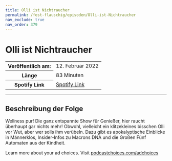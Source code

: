 ```yaml
---
title: Olli ist Nichtraucher
permalink: /fest-flauschig/episoden/Olli-ist-Nichtraucher
nav_exclude: true
nav_order: 379
---
```


# Olli ist Nichtraucher
<table class="resp-table dcf-table dcf-table-responsive dcf-table-bordered dcf-table-striped dcf-w-100%">
                    <tbody>
                        <tr>
                            <th scope="row">Veröffentlich am:</th>
                            <td data-label="Veröffentlich am:">12. Februar 2022</td>
                        </tr>
                        <tr>
                            <th scope="row">Länge </th>
                            <td data-label="Länge ">83 Minuten</td>
                        </tr><tr>
                                <th scope="row">Spotify Link</th>
                                <td data-label="Spotify Link"><a href="https://open.spotify.com/episode/6heWVn4gRnauPefEYZQiR8">Spotify Link</a></td>
                            </tr></tbody>
                </table>

***

## Beschreibung der Folge

<div>
<p>Wellness pur! Die ganz entspannte Show für Genießer, hier raucht überhaupt gar nichts mehr! Obwohl, vielleicht ein klitzekleines bisschen Olli vor Wut, aber wer solls ihm verübeln. Dazu gibt es apokalyptische Einblicke in Männerklos, Insider-Infos zu Macrons DNA und die Großen Fünf Automaten aus der Kindheit.</p><p> </p><p>Learn more about your ad choices. Visit <a href="https://podcastchoices.com/adchoices" rel="nofollow">podcastchoices.com/adchoices</a></p>  
</div>

